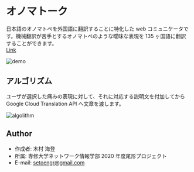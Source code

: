 # オノマトーク

日本語のオノマトペを外国語に翻訳することに特化した web コミュニケータです。機械翻訳が苦手とするオノマトペのような曖昧な表現を 135 ヶ国語に翻訳することができます。  
[Link](https://onomatalk.web.app/)

![demo](https://user-images.githubusercontent.com/67997077/103165764-e7eb1100-485e-11eb-8b3e-8d6b93bc8db1.png)

## アルゴリズム

ユーザが選択した痛みの表現に対して、それに対応する説明文を付加してから Google Cloud Translation API へ文章を渡します。

![algolithm](https://user-images.githubusercontent.com/67997077/103165778-2680cb80-485f-11eb-8d99-4180117ac4b7.png)

## Author

- 作成者: 木村 海登
- 所属: 専修大学ネットワーク情報学部 2020 年度尾形プロジェクト
- E-mail: setoengr@gmail.com
